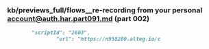 ### kb/previews_full/flows__re-recording from your personal account@auth.har.part091.md (part 002)

```md
        "scriptId": "2603",
                "url": "https://n958200.alteg.io/c
```

```

